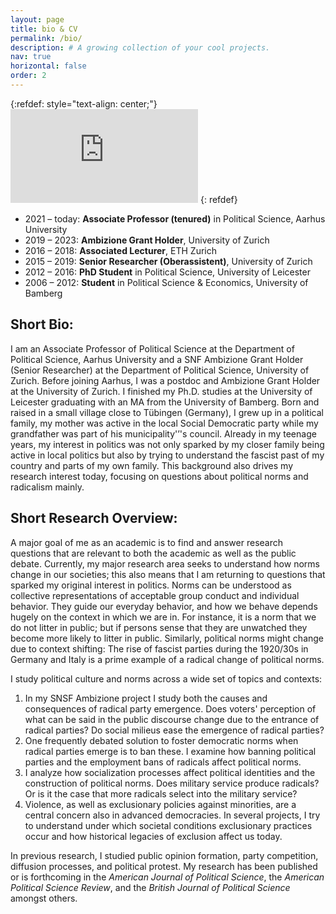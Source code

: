 ```yaml
---
layout: page
title: bio & CV
permalink: /bio/
description: # A growing collection of your cool projects.
nav: true
horizontal: false
order: 2
---
```


{:refdef: style="text-align: center;"}
![CV as PDF](https://danbischof.github.io/assets/pdf/danielbischof_cv.pdf) 
{: refdef}


*  2021 – today: **Associate Professor (tenured)** in Political Science, Aarhus University
*  2019 – 2023: **Ambizione Grant Holder**, University of Zurich
*  2016 – 2018: **Associated Lecturer**, ETH Zurich
*  2015 – 2019: **Senior Researcher (Oberassistent)**, University of Zurich
*  2012 – 2016: **PhD Student** in Political Science, University of Leicester
*  2006 – 2012: **Student** in Political Science & Economics, University of Bamberg




## Short Bio:

I am an Associate Professor of Political Science at the Department of Political Science, Aarhus University and a SNF Ambizione Grant Holder (Senior Researcher) at the Department of Political Science, University of Zurich. Before joining Aarhus, I was a postdoc and Ambizione Grant Holder at the University of Zurich. I finished my Ph.D. studies at the University of Leicester graduating with an MA from the University of Bamberg. Born and raised in a small village close to Tübingen (Germany), I grew up in a political family, my mother was active in the local Social Democratic party while my grandfather was part of his municipality'’'s council. Already in my teenage years, my interest in politics was not only sparked by my closer family being active in local politics but also by trying to understand the fascist past of my country and parts of my own family. This background also drives my research interest today, focusing on questions about political norms and radicalism mainly.

## Short Research Overview:

A major goal of me as an academic is to find and answer research questions that are relevant to both the academic as well as the public debate. Currently, my major research area seeks to understand how norms change in our societies; this also means that I am returning to questions that sparked my original interest in politics. Norms can be understood as collective representations of acceptable group conduct and individual behavior. They guide our everyday behavior, and how we behave depends hugely on the context in which we are in. For instance, it is a norm that we do not litter in public; but if persons sense that they are unwatched they become more likely to litter in public. Similarly, political norms might change due to context shifting: The rise of fascist parties during the 1920/30s in Germany and Italy is a prime example of a radical change of political norms.

I study political culture and norms across a wide set of topics and contexts:

1.  In my SNSF Ambizione project I study both the causes and consequences of radical party emergence. Does voters' perception of what can be said in the public discourse change due to the entrance of radical parties? Do social milieus ease the emergence of radical parties?
1.  One frequently debated solution to foster democratic norms when radical parties emerge is to ban these. I examine how banning political parties and the employment bans of radicals affect political norms.
1.  I analyze how socialization processes affect political identities and the construction of political norms. Does military service produce radicals? Or is it the case that more radicals select into the military service?
1.  Violence, as well as exclusionary policies against minorities, are a central concern also in advanced democracies. In several projects, I try to understand under which societal conditions exclusionary practices occur and how historical legacies of exclusion affect us today.

In previous research, I studied public opinion formation, party competition, diffusion processes, and political protest. My research has been published or is forthcoming in the *American Journal of Political Science*, the *American Political Science Review*, and the *British Journal of Political Science* amongst others.


